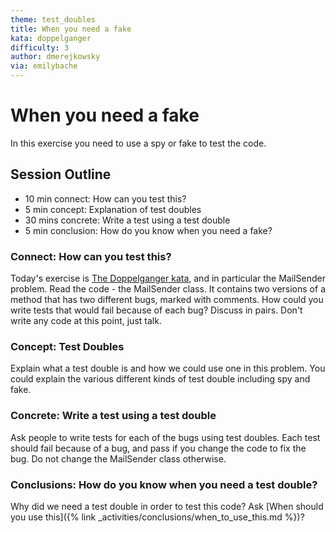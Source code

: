 ```yaml
---
theme: test_doubles
title: When you need a fake
kata: doppelganger
difficulty: 3
author: dmerejkowsky
via: emilybache
---
```


# When you need a fake

In this exercise you need to use a spy or fake to test the code.

## Session Outline

* 10 min connect: How can you test this?
* 5 min concept: Explanation of test doubles
* 30 mins concrete: Write a test using a test double
* 5 min conclusion: How do you know when you need a fake?

### Connect: How can you test this?

Today's exercise is [The Doppelganger kata](https://github.com/dmerejkowsky/kata-doppelganger), and in particular the MailSender problem. Read the code - the MailSender class. It contains two versions of a method that has two different bugs, marked with comments. How could you write tests that would fail because of each bug? Discuss in pairs. Don't write any code at this point, just talk.

### Concept: Test Doubles

Explain what a test double is and how we could use one in this problem. You could explain the various different kinds of test double including spy and fake.

### Concrete: Write a test using a test double

Ask people to write tests for each of the bugs using test doubles. Each test should fail because of a bug, and pass if you change the code to fix the bug. Do not change the MailSender class otherwise.

### Conclusions: How do you know when you need a test double?

Why did we need a test double in order to test this code? Ask [When should you use this]({% link _activities/conclusions/when_to_use_this.md %})?
